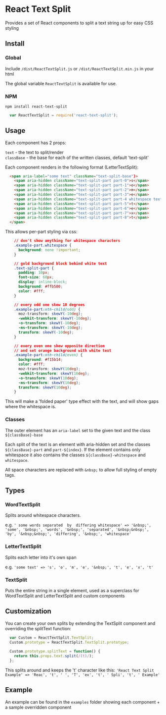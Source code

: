 React Text Split
================

Provides a set of React components to split a text string up for easy CSS styling

## Install

### Global

Include `/dist/ReactTextSplit.js` or `/dist/ReactTextSplit.min.js` in your html

The global variable `ReactTextSplit` is available for use.

### NPM

`npm install react-text-split`

```javascript
  var ReactTextSplit = require('react-text-split');
```

## Usage

Each component has 2 props:

`text` - the text to split/render  
`classBase` - the base for each of the written classes, default 'text-split'

Each component renders in the following format (LetterTextSplit):

```html
  <span aria-label="some text" className="text-split-base"}>
    <span aria-hidden className="text-split-part part-0">s</span>
    <span aria-hidden className="text-split-part part-1">o</span>
    <span aria-hidden className="text-split-part part-2">m</span>
    <span aria-hidden className="text-split-part part-3">e</span>
    <span aria-hidden className="text-split-part part-4 whitespace text-split-whitespace">&nbsp;</span>
    <span aria-hidden className="text-split-part part-5">t</span>
    <span aria-hidden className="text-split-part part-6">e</span>
    <span aria-hidden className="text-split-part part-7">x</span>
    <span aria-hidden className="text-split-part part-8">t</span>
  </span>
```

This allows per-part styling via css:

```css
    // don't show anything for whitespace characters
    .example-part.whitespace {
      background: none !important;
    }

    // gold background block behind white text
    .text-split-part {
      padding: 10px;
      font-size: 60px;
      display: inline-block;
      background: #ffb500;
      color: #fff;
    }

    // every odd one skew 10 degrees
    .example-part:nth-child(odd) {
      moz-transform: skewY(-10deg);
      -webkit-transform: skewY(-10deg);
      -o-transform: skewY(-10deg);
      -ms-transform: skewY(-10deg);
      transform: skewY(-10deg);
    }

    // every even one skew opposite direction
    // and set orange background with white text
    .example-part:nth-child(even) {
      background: #f15b14;
      color: #fff;
      moz-transform: skewY(10deg);
      -webkit-transform: skewY(10deg);
      -o-transform: skewY(10deg);
      -ms-transform: skewY(10deg);
      transform: skewY(10deg);
    }
```

This will make a 'folded paper' type effect with the text, and will show gaps where the whitespace is.

### Classes

The outer element has an `aria-label` set to the given text and the class `${classBase}-base`

Each split of the text is an element with aria-hidden set and the classes `${classBase}-part` and `part-${index}`.
If the element contains only whitespace it also contains the classes `${classBase}-whitespace` and `whitespace`.

All space characters are replaced with `&nbsp;` to allow full styling of empty tags.

## Types

### WordTextSplit

Splits around whitespace characters.

e.g. `' some words separated  by  differing whitespace' => '&nbsp;', 'some', '&nbsp;', 'words', '&nbsp;', 'separated', '&nbsp;&nbsp;', 'by', '&nbsp;&nbsp;', 'differing', '&nbsp;', 'whitespace'`

### LetterTextSplit

Splits each letter into it's own span

e.g. `'some text' => 's', 'o', 'm', 'e', '&nbsp;', 't', 'e', 'x', 't'`

### TextSplit

Puts the entire string in a single element, used as a superclass for WordTextSplit and LetterTextSplit and custom
components

## Customization

You can create your own splits by extending the TextSplit component and overriding the splitText function:

```javascript
  var Custom = ReactTextSplit.TextSplit;
  Custom.prototype = ReactTextSplit.TextSplit.prototype;
  
  Custom.prototype.splitText = function() {
    return this.props.text.split(/(t)/);
  };
```

This splits around and keeps the 't' character like this: `'React Text Split Example' => 'Reac', 't', ' ', 'T', 'ex', 't', ' Spli', 't', ' Example'`

## Example

An example can be found in the `examples` folder showing each component + a sample overridden component
